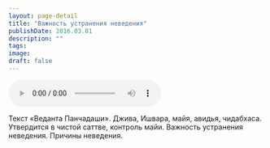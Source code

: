 ```yaml
---
layout: page-detail
title: "Важность устранения неведения"
publishDate: 2016.03.01
description: ""
tags:
image:
draft: false
---
```


<audio title="2016.03.01 - Важность устранения неведения.mp3" src="/upload/iblock/17e/17e17074ed562c519d798ce570fd65ce.mp3" controls=""></audio>

 Текст «Веданта Панчадаши». Джива, Ишвара, майя, авидья, чидабхаса. Утвердится в чистой саттве, контроль майи. Важность устранения неведения. Причины неведения. 

  
